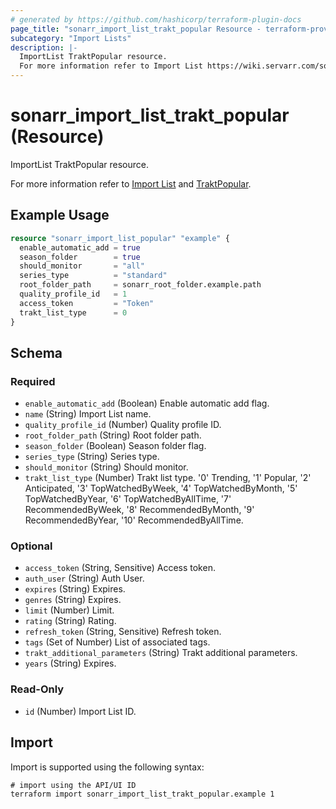 ```yaml
---
# generated by https://github.com/hashicorp/terraform-plugin-docs
page_title: "sonarr_import_list_trakt_popular Resource - terraform-provider-sonarr"
subcategory: "Import Lists"
description: |-
  ImportList TraktPopular resource.
  For more information refer to Import List https://wiki.servarr.com/sonarr/settings#import-lists and TraktPopular https://wiki.servarr.com/sonarr/supported#trakt_popular.
---
```


# sonarr_import_list_trakt_popular (Resource)

<!-- subcategory:Import Lists -->ImportList TraktPopular resource.
For more information refer to [Import List](https://wiki.servarr.com/sonarr/settings#import-lists) and [TraktPopular](https://wiki.servarr.com/sonarr/supported#trakt_popular).

## Example Usage

```terraform
resource "sonarr_import_list_popular" "example" {
  enable_automatic_add = true
  season_folder        = true
  should_monitor       = "all"
  series_type          = "standard"
  root_folder_path     = sonarr_root_folder.example.path
  quality_profile_id   = 1
  access_token         = "Token"
  trakt_list_type      = 0
}
```

<!-- schema generated by tfplugindocs -->
## Schema

### Required

- `enable_automatic_add` (Boolean) Enable automatic add flag.
- `name` (String) Import List name.
- `quality_profile_id` (Number) Quality profile ID.
- `root_folder_path` (String) Root folder path.
- `season_folder` (Boolean) Season folder flag.
- `series_type` (String) Series type.
- `should_monitor` (String) Should monitor.
- `trakt_list_type` (Number) Trakt list type. '0' Trending, '1' Popular, '2' Anticipated, '3' TopWatchedByWeek, '4' TopWatchedByMonth, '5' TopWatchedByYear, '6' TopWatchedByAllTime, '7' RecommendedByWeek, '8' RecommendedByMonth, '9' RecommendedByYear, '10' RecommendedByAllTime.

### Optional

- `access_token` (String, Sensitive) Access token.
- `auth_user` (String) Auth User.
- `expires` (String) Expires.
- `genres` (String) Expires.
- `limit` (Number) Limit.
- `rating` (String) Rating.
- `refresh_token` (String, Sensitive) Refresh token.
- `tags` (Set of Number) List of associated tags.
- `trakt_additional_parameters` (String) Trakt additional parameters.
- `years` (String) Expires.

### Read-Only

- `id` (Number) Import List ID.

## Import

Import is supported using the following syntax:

```shell
# import using the API/UI ID
terraform import sonarr_import_list_trakt_popular.example 1
```
